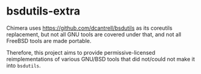 # bsdutils-extra

Chimera uses https://github.com/dcantrell/bsdutils as its coreutils replacement,
but not all GNU tools are covered under that, and not all FreeBSD tools are made
portable.

Therefore, this project aims to provide permissive-licensed reimplementations of
various GNU/BSD tools that did not/could not make it into `bsdutils`.
